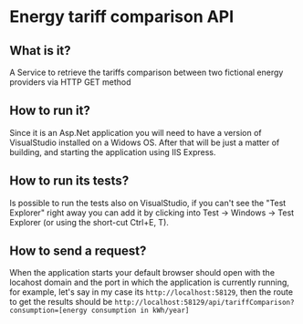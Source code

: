 # Energy tariff comparison API

## What is it?
A Service to retrieve the tariffs comparison between two fictional energy providers via HTTP GET method

## How to run it?
Since it is an Asp.Net application you will need to have a version of VisualStudio installed on a Widows OS.
After that will be just a matter of building, and starting the application using IIS Express. 

## How to run its tests?
Is possible to run the tests also on VisualStudio, if you can't see the "Test Explorer" right away you can add it by clicking into Test -> Windows -> Test Explorer (or using the short-cut Ctrl+E, T).

## How to send a request?
When the application starts your default browser should open with the locahost domain and the port in which the application is currently running, for example, let's say in my case its ``http://localhost:58129``, then the route to get the results should be ``http://localhost:58129/api/tariffComparison?consumption=[energy consumption in kWh/year]``
